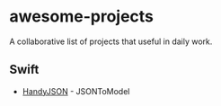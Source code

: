 # awesome-projects
A collaborative list of projects that useful in daily work.

## Swift

- [HandyJSON](https://github.com/alibaba/HandyJSON) - JSONToModel
